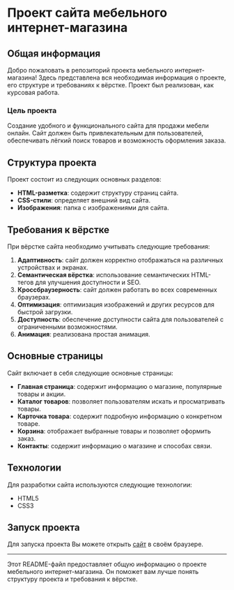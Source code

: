 # Проект сайта мебельного интернет-магазина

## Общая информация

Добро пожаловать в репозиторий проекта мебельного интернет-магазина! Здесь представлена вся необходимая информация о проекте, его структуре и требованиях к вёрстке. Проект был реализован, как курсовая работа.

### Цель проекта

Создание удобного и функционального сайта для продажи мебели онлайн. Сайт должен быть привлекательным для пользователей, обеспечивать лёгкий поиск товаров и возможность оформления заказа.

## Структура проекта

Проект состоит из следующих основных разделов:

- **HTML-разметка**: содержит структуру страниц сайта.
- **CSS-стили**: определяет внешний вид сайта.
- **Изображения**: папка с изображениями для сайта.

## Требования к вёрстке

При вёрстке сайта необходимо учитывать следующие требования:

1. **Адаптивность**: сайт должен корректно отображаться на различных устройствах и экранах.
2. **Семантическая вёрстка**: использование семантических HTML-тегов для улучшения доступности и SEO.
3. **Кроссбраузерность**: сайт должен работать во всех современных браузерах.
4. **Оптимизация**: оптимизация изображений и других ресурсов для быстрой загрузки.
5. **Доступность**: обеспечение доступности сайта для пользователей с ограниченными возможностями.
6. **Анимация**: реализована простая анимация.

## Основные страницы

Сайт включает в себя следующие основные страницы:

- **Главная страница**: содержит информацию о магазине, популярные товары и акции.
- **Каталог товаров**: позволяет пользователям искать и просматривать товары.
- **Карточка товара**: содержит подробную информацию о конкретном товаре.
- **Корзина**: отображает выбранные товары и позволяет оформить заказ.
- **Контакты**: содержит информацию о магазине и способах связи.

## Технологии

Для разработки сайта используются следующие технологии:

- HTML5
- CSS3


## Запуск проекта

Для запуска проекта Вы можете открыть [сайт](https://doka.guide) в своём браузере.


---

Этот README-файл предоставляет общую информацию о проекте мебельного интернет-магазина. Он поможет вам лучше понять структуру проекта и требования к вёрстке.
